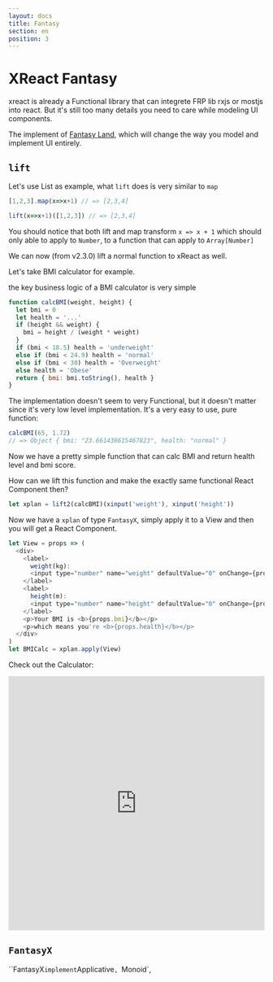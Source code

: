 ```yaml
---
layout: docs
title: Fantasy
section: en
position: 3
---
```


# XReact Fantasy

xreact is already a Functional library that can integrete FRP lib rxjs or mostjs into react. But it's still too many details you need to care while modeling UI components.

The implement of [Fantasy Land](https://github.com/fantasyland/fantasy-land), which will change the way you model and implement UI entirely.

## `lift`

Let's use List as example, what `lift` does is very similar to `map`

```js
[1,2,3].map(x=>x+1) // => [2,3,4]
```

```js
lift(x=>x+1)([1,2,3]) // => [2,3,4]
```

You should notice that both lift and map transform `x => x + 1` which should only able to apply to `Number`, to a function that can apply to `Array[Number]`

We can now (from v2.3.0) lift a normal function to xReact as well.

Let's take BMI calculator for example.

the key business logic of a BMI calculator is very simple

```js
function calcBMI(weight, height) {
  let bmi = 0
  let health = '...'
  if (height && weight) {
    bmi = height / (weight * weight)
  }
  if (bmi < 18.5) health = 'underweight'
  else if (bmi < 24.9) health = 'normal'
  else if (bmi < 30) health = 'Overweight'
  else health = 'Obese'
  return { bmi: bmi.toString(), health }
}
```

The implementation doesn't seem to very Functional, but it doesn't matter since it's very low level implementation. It's a very easy to use, pure function:

```js
calcBMI(65, 1.72)
// => Object { bmi: "23.661438615467823", health: "normal" }
```

Now we have a pretty simple function that can calc BMI and return health level and bmi score.

How can we lift this function and make the exactly same functional React Component then?

```js
let xplan = lift2(calcBMI)(xinput('weight'), xinput('height'))
```

Now we have a `xplan` of type `FantasyX`, simply apply it to a View and then you will get a React Component.

```js
let View = props => (
  <div>
    <label>
      weight(kg):
      <input type="number" name="weight" defaultValue="0" onChange={props.actions.fromEvent} />
    </label>
    <label>
      height(m):
      <input type="number" name="height" defaultValue="0" onChange={props.actions.fromEvent} />
    </label>
    <p>Your BMI is <b>{props.bmi}</b></p>
    <p>which means you're <b>{props.health}</b></p>
  </div>
)
let BMICalc = xplan.apply(View)
```

Check out the Calculator:

<iframe src="https://www.webpackbin.com/bins/-Ksaj0iHMWD2xC24bAqR" frameborder="0" width="100%" height="500"></iframe>

## `FantasyX`

``FantasyX` implement `Applicative`, `Monoid`,
